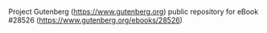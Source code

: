 Project Gutenberg (https://www.gutenberg.org) public repository for eBook #28526 (https://www.gutenberg.org/ebooks/28526)
